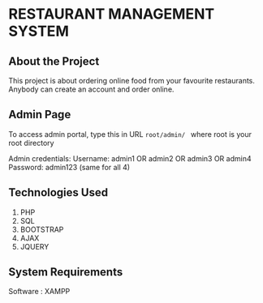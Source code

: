 # RESTAURANT MANAGEMENT SYSTEM

## About the Project

This project is about ordering online food from your favourite restaurants. Anybody can create an account and order online. 


## Admin Page

To access admin portal, type this in URL `root/admin/ ` where root is your root directory

Admin credentials: 
    Username: admin1 OR admin2 OR admin3 OR admin4 
    Password: admin123 (same for all 4)

## Technologies Used

1. PHP
2. SQL
3. BOOTSTRAP 
4. AJAX
5. JQUERY

## System Requirements

Software : XAMPP 

